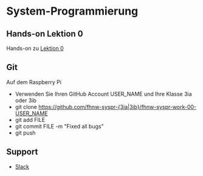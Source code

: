 # System-Programmierung
## Hands-on Lektion 0
Hands-on zu [Lektion 0](https://github.com/tamberg/fhnw-syspr/tree/master/00/REAME.md)

## Git
Auf dem Raspberry Pi
- Verwenden Sie Ihren GitHub Account USER_NAME und Ihre Klasse 3ia oder 3ib
- git clone https://github.com/fhnw-syspr-{3ia|3ib}/fhnw-syspr-work-00-USER_NAME
- git add FILE
- git commit FILE -m "Fixed all bugs"
- git push

## Support
- [Slack](https://fhnw-syspr.slack.com/)
